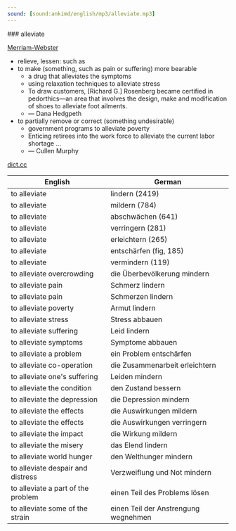```yaml
---
sound: [sound:ankimd/english/mp3/alleviate.mp3]
---
```


\### alleviate

[Merriam-Webster](https://www.merriam-webster.com/dictionary/alleviate)

- relieve, lessen: such as
- to make (something, such as pain or suffering) more bearable
    - a drug that alleviates the symptoms
    - using relaxation techniques to alleviate stress
    - To draw customers, [Richard G.] Rosenberg became certified in pedorthics—an area that involves the design, make and modification of shoes to alleviate foot ailments.
    - — Dana Hedgpeth
- to partially remove or correct (something undesirable)
    - government programs to alleviate poverty
    - Enticing retirees into the work force to alleviate the current labor shortage …
    - — Cullen Murphy

[dict.cc](https://www.dict.cc/alleviate)

| English        | German       |
| -------------- | ------------ |
| to alleviate | lindern (2419) |
| to alleviate | mildern (784) |
| to alleviate | abschwächen (641) |
| to alleviate | verringern (281) |
| to alleviate | erleichtern (265) |
| to alleviate | entschärfen (fig, 185) |
| to alleviate | vermindern (119) |
| to alleviate overcrowding | die Überbevölkerung mindern |
| to alleviate pain | Schmerz lindern |
| to alleviate pain | Schmerzen lindern |
| to alleviate poverty | Armut lindern |
| to alleviate stress | Stress abbauen |
| to alleviate suffering | Leid lindern |
| to alleviate symptoms | Symptome abbauen |
| to alleviate a problem | ein Problem entschärfen |
| to alleviate co-operation | die Zusammenarbeit erleichtern |
| to alleviate one's suffering | Leiden mindern |
| to alleviate the condition | den Zustand bessern |
| to alleviate the depression | die Depression mindern |
| to alleviate the effects | die Auswirkungen mildern |
| to alleviate the effects | die Auswirkungen verringern |
| to alleviate the impact | die Wirkung mildern |
| to alleviate the misery | das Elend lindern |
| to alleviate world hunger | den Welthunger mindern |
| to alleviate despair and distress | Verzweiflung und Not mindern |
| to alleviate a part of the problem | einen Teil des Problems lösen |
| to alleviate some of the strain | einen Teil der Anstrengung wegnehmen |
